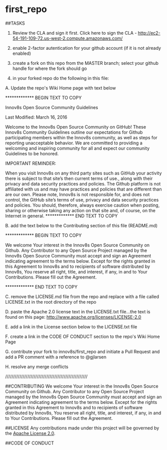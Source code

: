 # first_repo

##TASKS

1. Review the CLA and sign it first.
Click here to sign the CLA - http://ec2-54-191-109-72.us-west-2.compute.amazonaws.com/

2. enable 2-factor autentication for your github account (if it is not already enabled)

3. create a fork on this repo from the MASTER branch; select your github handle for where the fork should go

4. in your forked repo do the following in this file:

A. Update the repo's Wiki Home page with text below

************* BEGIN TEXT TO COPY

Innov8s Open Source Community Guidelines

Last Modified: March 16, 2016

Welcome to the Innov8s Open Source Community on GitHub! These Innov8s Community Guidelines outline our expectations for Github participating members within the Innov8s community, as well as steps for reporting unacceptable behavior. We are committed to providing a welcoming and inspiring community for all and expect our community Guidelines to be honored.

IMPORTANT REMINDER:

When you visit Innov8s on any third party sites such as GitHub your activity there is subject to that site’s then current terms of use., along with their privacy and data security practices and policies. The Github platform is not affiliated with us and may have practices and policies that are different than are our own. Please note, Innov8s is not responsible for, and does not control, the GitHub site’s terms of use, privacy and data security practices and policies. You should, therefore, always exercise caution when posting, sharing or otherwise taking any action on that site and, of course, on the Internet in general.
************* END TEXT TO COPY


  B. add the text below to the Contributing section of this file (README.md)
  
************* BEGIN TEXT TO COPY

We welcome Your interest in the Innov8s Open Source Community on Github. Any Contributor to any Open Source Project managed by the Innov8s Open Source Community must accept and sign an Agreement indicating agreement to the terms below. Except for the rights granted in this Agreement to Innov8s and to recipients of software distributed by Innov8s, You reserve all right, title, and interest, if any, in and to Your Contributions. Please fill out the Agreement.

************* END TEXT TO COPY


  C. remove the LICENSE.md file from the repo and replace with a file called LICENSE.txt in the root directory of the repo
  
  D. paste the Apache 2.0 license text in the LICENSE.txt file...the text is found on this page: http://www.apache.org/licenses/LICENSE-2.0
  
  E. add a link in the License section below to the LICENSE.txt file
  
  F. create a link in the CODE OF CONDUCT section to the repo's Wiki Home Page
  
  G. contribute your fork to innov8s/first_repo and initiate a Pull Request and add a PR comment with a reference to @gjlarsen
  
  H. resolve any merge conflicts
  
////////////////////////////////////////////////////

##CONTRIBUTING
We welcome Your interest in the Innov8s Open Source Community on Github. Any Contributor to any Open Source Project managed by the Innov8s Open Source Community must accept and sign an Agreement indicating agreement to the terms below. Except for the rights granted in this Agreement to Innov8s and to recipients of software distributed by Innov8s, You reserve all right, title, and interest, if any, in and to Your Contributions. Please fill out the Agreement.

##LICENSE
Any contributions made under this project will be governed by the [Apache License 2.0](LICENSE.txt).

##CODE OF CONDUCT

